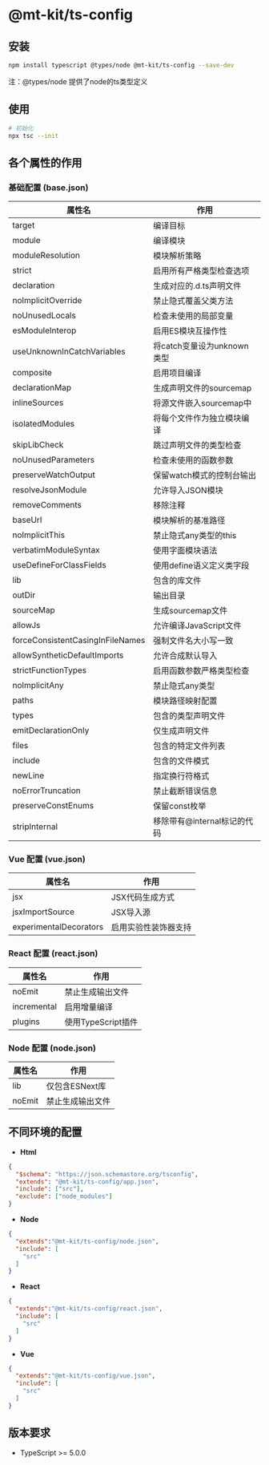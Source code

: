 # @mt-kit/ts-config

## 安装

```bash
npm install typescript @types/node @mt-kit/ts-config --save-dev
```

注：@types/node 提供了node的ts类型定义

## 使用

```bash
# 初始化
npx tsc --init
```

## 各个属性的作用

### 基础配置 (base.json)

| 属性名 | 作用 |
| --- | --- |
| target | 编译目标 |
| module | 编译模块 |
| moduleResolution | 模块解析策略 |
| strict | 启用所有严格类型检查选项 |
| declaration | 生成对应的.d.ts声明文件 |
| noImplicitOverride | 禁止隐式覆盖父类方法 |
| noUnusedLocals | 检查未使用的局部变量 |
| esModuleInterop | 启用ES模块互操作性 |
| useUnknownInCatchVariables | 将catch变量设为unknown类型 |
| composite | 启用项目编译 |
| declarationMap | 生成声明文件的sourcemap |
| inlineSources | 将源文件嵌入sourcemap中 |
| isolatedModules | 将每个文件作为独立模块编译 |
| skipLibCheck | 跳过声明文件的类型检查 |
| noUnusedParameters | 检查未使用的函数参数 |
| preserveWatchOutput | 保留watch模式的控制台输出 |
| resolveJsonModule | 允许导入JSON模块 |
| removeComments | 移除注释 |
| baseUrl | 模块解析的基准路径 |
| noImplicitThis | 禁止隐式any类型的this |
| verbatimModuleSyntax | 使用字面模块语法 |
| useDefineForClassFields | 使用define语义定义类字段 |
| lib | 包含的库文件 |
| outDir | 输出目录 |
| sourceMap | 生成sourcemap文件 |
| allowJs | 允许编译JavaScript文件 |
| forceConsistentCasingInFileNames | 强制文件名大小写一致 |
| allowSyntheticDefaultImports | 允许合成默认导入 |
| strictFunctionTypes | 启用函数参数严格类型检查 |
| noImplicitAny | 禁止隐式any类型 |
| paths | 模块路径映射配置 |
| types | 包含的类型声明文件 |
| emitDeclarationOnly | 仅生成声明文件 |
| files | 包含的特定文件列表 |
| include | 包含的文件模式 |
| newLine | 指定换行符格式 |
| noErrorTruncation | 禁止截断错误信息 |
| preserveConstEnums | 保留const枚举 |
| stripInternal | 移除带有@internal标记的代码 |

### Vue 配置 (vue.json)

| 属性名 | 作用 |
| --- | --- |
| jsx | JSX代码生成方式 |
| jsxImportSource | JSX导入源 |
| experimentalDecorators | 启用实验性装饰器支持 |

### React 配置 (react.json)

| 属性名 | 作用 |
| --- | --- |
| noEmit | 禁止生成输出文件 |
| incremental | 启用增量编译 |
| plugins | 使用TypeScript插件 |

### Node 配置 (node.json)

| 属性名 | 作用 |
| --- | --- |
| lib | 仅包含ESNext库 |
| noEmit | 禁止生成输出文件 |

## 不同环境的配置

- **Html**

```json
{
  "$schema": "https://json.schemastore.org/tsconfig",
  "extends": "@mt-kit/ts-config/app.json",
  "include": ["src"],
  "exclude": ["node_modules"]
}
```

- **Node**

```json
{
  "extends":"@mt-kit/ts-config/node.json",
  "include": [
    "src"
  ]
}
```

- **React**

```json
{
  "extends":"@mt-kit/ts-config/react.json",
  "include": [
    "src"
  ]
}
```

- **Vue**

```json
{
  "extends":"@mt-kit/ts-config/vue.json",
  "include": [
    "src"
  ]
}
```

## 版本要求

- TypeScript >= 5.0.0
